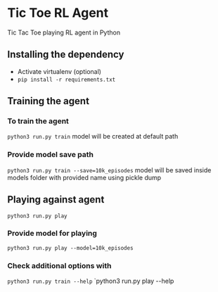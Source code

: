 # Tic Toe RL Agent
Tic Tac Toe playing RL agent in Python

## Installing the dependency
- Activate virtualenv (optional)
- `pip install -r requirements.txt`

## Training the agent

### To train the agent
`python3 run.py train`
model will be created at default path

### Provide model save path
`python3 run.py train --save=10k_episodes`
model will be saved inside models folder with provided name using pickle dump

## Playing against agent
`python3 run.py play`

### Provide model for playing
`python3 run.py play --model=10k_episodes`

### Check additional options with
`python3 run.py train --help`
`python3 run.py play --help


